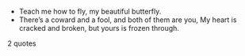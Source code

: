  - Teach me how to fly, my beautiful butterfly.
 - There’s a coward and a fool, and both of them are you, My heart is cracked and broken, but yours is frozen through.

2 quotes